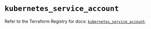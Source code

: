 # `kubernetes_service_account`

Refer to the Terraform Registry for docs: [`kubernetes_service_account`](https://registry.terraform.io/providers/hashicorp/kubernetes/2.36.0/docs/resources/service_account).
